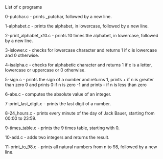 List of c programs

0-putchar.c - prints _putchar, followed by a new line.

1-alphabet.c - prints the alphabet, in lowercase, followed by a new line.

2-print_alphabet_x10.c - prints 10 times the alphabet, in lowercase, followed by a new line.

3-islower.c - checks for lowercase character and returns 1 if c is lowercase
 and 0 otherwise.

4-isalpha.c - checks for alphabetic character and returns 1 if c is a letter,
 lowercase or uppercase or 0 otherwise.

5-sign.c - prints the sign of a number and returns 1,
 prints + if n is greater than zero
 0 and prints 0 if n is zero -1 and prints - if n is less than zero

6-abs.c - computes the absolute value of an integer.

7-print_last_digit.c - prints the last digit of a number.

8-24_hours.c - prints every minute of the day of Jack Bauer, starting from 00:00 to 23:59.

9-times_table.c - prints the 9 times table, starting with 0.

10-add.c - adds two integers and returns the result.

11-print_to_98.c - prints all natural numbers from n to 98,
 followed by a new line.



